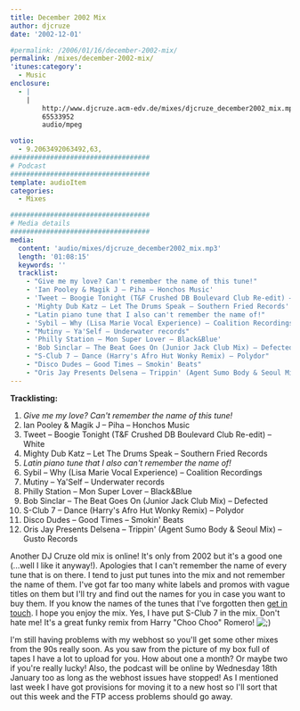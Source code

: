 ```yaml
---
title: December 2002 Mix
author: djcruze
date: '2002-12-01'

#permalink: /2006/01/16/december-2002-mix/
permalink: /mixes/december-2002-mix/
'itunes:category':
  - Music
enclosure:
  - |
    |
        http://www.djcruze.acm-edv.de/mixes/djcruze_december2002_mix.mp3
        65533952
        audio/mpeg

votio:
  - 9.2063492063492,63,
###################################
# Podcast
###################################
template: audioItem
categories:
  - Mixes

###################################
# Media details
###################################
media:
  content: 'audio/mixes/djcruze_december2002_mix.mp3'
  length: '01:08:15'
  keywords: ''
  tracklist:
    - "Give me my love? Can't remember the name of this tune!"
    - 'Ian Pooley & Magik J – Piha – Honchos Music'
    - 'Tweet – Boogie Tonight (T&F Crushed DB Boulevard Club Re-edit) – White'
    - 'Mighty Dub Katz – Let The Drums Speak – Southern Fried Records'
    - "Latin piano tune that I also can't remember the name of!"
    - 'Sybil – Why (Lisa Marie Vocal Experience) – Coalition Recordings'
    - "Mutiny – Ya'Self – Underwater records"
    - 'Philly Station – Mon Super Lover – Black&Blue'
    - 'Bob Sinclar – The Beat Goes On (Junior Jack Club Mix) – Defected'
    - "S-Club 7 – Dance (Harry's Afro Hut Wonky Remix) – Polydor"
    - "Disco Dudes – Good Times – Smokin' Beats"
    - "Oris Jay Presents Delsena – Trippin' (Agent Sumo Body & Seoul Mix) – Gusto Records"
---
```


**Tracklisting:**

1. _Give me my love? Can't remember the name of this tune!_
2. Ian Pooley & Magik J – Piha – Honchos Music
3. Tweet – Boogie Tonight (T&F Crushed DB Boulevard Club Re-edit) – White
4. Mighty Dub Katz – Let The Drums Speak – Southern Fried Records
5. _Latin piano tune that I also can't remember the name of!_
6. Sybil – Why (Lisa Marie Vocal Experience) – Coalition Recordings
7. Mutiny – Ya'Self – Underwater records
8. Philly Station – Mon Super Lover – Black&Blue
9. Bob Sinclar – The Beat Goes On (Junior Jack Club Mix) – Defected
10. S-Club 7 – Dance (Harry's Afro Hut Wonky Remix) – Polydor
11. Disco Dudes – Good Times – Smokin' Beats
12. Oris Jay Presents Delsena – Trippin' (Agent Sumo Body & Seoul Mix) – Gusto Records

Another DJ Cruze old mix is online! It's only from 2002 but it's a good one (...well I like it anyway!). Apologies that I can't remember the name of every tune that is on there. I tend to just put tunes into the mix and not remember the name of them. I've got far too many white labels and promos with vague titles on them but I'll try and find out the names for you in case you want to buy them. If you know the names of the tunes that I've forgotten then [get in touch][1]. I hope you enjoy the mix. Yes, I have put S-Club 7 in the mix. Don't hate me! It's a great funky remix from Harry "Choo Choo" Romero! <img src="http://www.djcruze.co.uk/cms/wp-includes/images/smilies/icon_wink.gif" alt=";)" class="wp-smiley" />

I'm still having problems with my webhost so you'll get some other mixes from the 90s really soon. As you saw from the picture of my box full of tapes I have a lot to upload for you. How about one a month? Or maybe two if you're really lucky! Also, the podcast will be online by Wednesday 18th January too as long as the webhost issues have stopped! As I mentioned last week I have got provisions for moving it to a new host so I'll sort that out this week and the FTP access problems should go away.

[1]: http://www.djcruze.co.uk/cms/contact/
